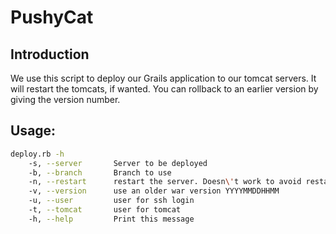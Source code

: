 PushyCat
========

Introduction
------------

We use this script to deploy our Grails application to our tomcat servers.
It will restart the tomcats, if wanted.
You can rollback to an earlier version by giving the version number.

Usage:
------
```bash
deploy.rb -h
    -s, --server       Server to be deployed
    -b, --branch       Branch to use
    -n, --restart      restart the server. Doesn\'t work to avoid restart
    -v, --version      use an older war version YYYYMMDDHHMM
    -u, --user         user for ssh login
    -t, --tomcat       user for tomcat
    -h, --help         Print this message
```
